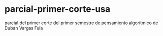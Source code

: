 # parcial-primer-corte-usa
parcial del primer corte del primer semestre de pensamiento algorítmico de Duban Vargas Fula
